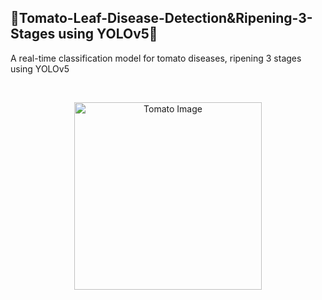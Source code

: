 ## 🍅Tomato-Leaf-Disease-Detection&Ripening-3-Stages using YOLOv5🍅

A real-time classification model for tomato diseases, ripening 3 stages using YOLOv5

<br>

<p align="center">
  <img src="https://github.com/chaninjung/tomato-disease-ripening-detection/assets/156671303/921f0c8a-5166-4884-b0a5-74fe726f22c0" width="300" alt="Tomato Image">
</p>
